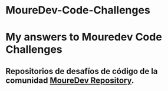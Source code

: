 # MoureDev-Code-Challenges
# My answers to Mouredev Code Challenges 

## Repositorios de desafíos de código de la comunidad **[MoureDev Repository](https://moure.dev)**.
